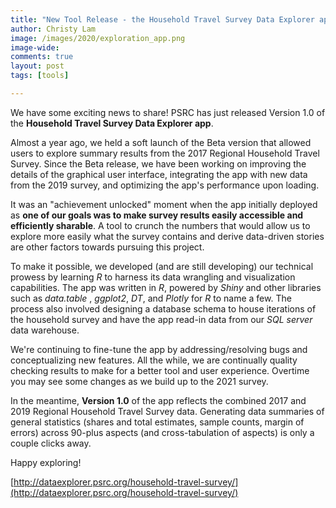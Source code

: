 ```yaml
---
title: "New Tool Release - the Household Travel Survey Data Explorer app"
author: Christy Lam
image: /images/2020/exploration_app.png
image-wide:
comments: true
layout: post
tags: [tools]

---
```


We have some exciting news to share! PSRC has just released Version 1.0 of the **Household Travel Survey Data Explorer app**. 

Almost a year ago, we held a soft launch of the Beta version that allowed users to explore summary results from the 2017 Regional Household Travel Survey. Since the Beta release, we have been working on improving the details of the graphical user interface, integrating the app with new data from the 2019 survey, and optimizing the app's performance upon loading. 

It was an "achievement unlocked" moment when the app initially deployed as **one of our goals was to make survey results easily accessible and efficiently sharable**. A tool to crunch the numbers that would allow us to explore more easily what the survey contains and derive data-driven stories are other factors towards pursuing this project.

To make it possible, we developed (and are still developing) our technical prowess by learning *R* to harness its data wrangling and visualization capabilities. The app was written in *R*, powered by *Shiny* and other libraries such as *data.table* , *ggplot2*, *DT*, and *Plotly* for *R* to name a few. The process also involved designing a database schema to house iterations of the household survey and have the app read-in data from our *SQL server* data warehouse.


We're continuing to fine-tune the app by addressing/resolving bugs and conceptualizing new features. All the while, we are continually quality checking results to make for a better tool and user experience. Overtime you may see some changes as we build up to the 2021 survey. 


In the meantime, **Version 1.0** of the app reflects the combined 2017 and 2019 Regional Household Travel Survey data. Generating data summaries of general statistics (shares and total estimates, sample counts, margin of errors) across 90-plus aspects (and cross-tabulation of aspects) is only a couple clicks away.


Happy exploring!

[http://dataexplorer.psrc.org/household-travel-survey/](http://dataexplorer.psrc.org/household-travel-survey/)
 



